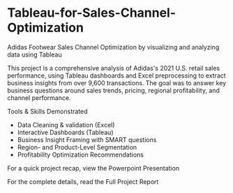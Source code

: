 # Tableau-for-Sales-Channel-Optimization
Adidas Footwear Sales Channel Optimization by visualizing and analyzing data using Tableau

This project is a comprehensive analysis of Adidas's 2021 U.S. retail sales performance, using Tableau dashboards and Excel preprocessing to extract business insights from over 9,600 transactions. The goal was to answer key business questions around sales trends, pricing, regional profitability, and channel performance.

Tools & Skills Demonstrated

- Data Cleaning & validation (Excel)
- Interactive Dashboards (Tableau)
- Business Insight Framing with SMART questions
- Region- and Product-Level Segmentation
- Profitability Optimization Recommendations

For a quick project recap, view the Powerpoint Presentation

For the complete details, read the Full Project Report
